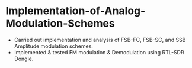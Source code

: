 # Implementation-of-Analog-Modulation-Schemes

* Carried out implementation and analysis of FSB-FC, FSB-SC, and SSB Amplitude modulation
schemes.
* Implemented & tested FM modulation & Demodulation using RTL-SDR Dongle.
